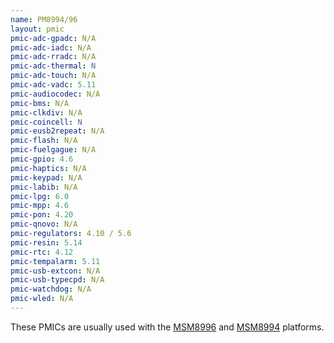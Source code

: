 ```yaml
---
name: PM8994/96
layout: pmic
pmic-adc-gpadc: N/A
pmic-adc-iadc: N/A
pmic-adc-rradc: N/A
pmic-adc-thermal: N
pmic-adc-touch: N/A
pmic-adc-vadc: 5.11
pmic-audiocodec: N/A
pmic-bms: N/A
pmic-clkdiv: N/A
pmic-coincell: N
pmic-eusb2repeat: N/A
pmic-flash: N/A
pmic-fuelgague: N/A
pmic-gpio: 4.6
pmic-haptics: N/A
pmic-keypad: N/A
pmic-labib: N/A
pmic-lpg: 6.0
pmic-mpp: 4.6
pmic-pon: 4.20
pmic-qnovo: N/A
pmic-regulators: 4.10 / 5.6
pmic-resin: 5.14
pmic-rtc: 4.12
pmic-tempalarm: 5.11
pmic-usb-extcon: N/A
pmic-usb-typecpd: N/A
pmic-watchdog: N/A
pmic-wled: N/A
---
```

These PMICs are usually used with the [MSM8996](../soc/msm8996) and [MSM8994](../soc/msm8994) platforms.
